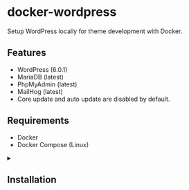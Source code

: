 # docker-wordpress

Setup WordPress locally for theme development with Docker.

## Features

- WordPress (6.0.1)
- MariaDB (latest)
- PhpMyAdmin (latest)
- MailHog (latest)
- Core update and auto update are disabled by default.

## Requirements

- Docker
- Docker Compose (Linux)

<details>
<summary>
<h2>Installation</h2>
</summary>
<p>

With Docker installed and running:

### Clone the repo

````sh
git clone https://github.com/reverievisuals/docker-wordpress.git
cd docker-wordpress
````

### Select WordPress branch

You can also switch to a different WordPress branch.

For example WordPress 5.8 branch:

```sh
git checkout 5.8
```

### Remove git data

To prevent confusion, if you are also using Git with your theme.

```sh
rm -r .git .gitignore
```

### Setup environment variables:

Copy `.env.example` to `.env` and edit your preferences:

```sh
cp .env.example .env
```

### Run

```sh
docker-compose up -d
```

To access WordPress:

```sh
http://localhost:8000/
```

To access PhpMyAdmin:

```sh
http://localhost:8080/
```

To access MailHog:

```sh
http://localhost:8025/
```
</p>
</details>
